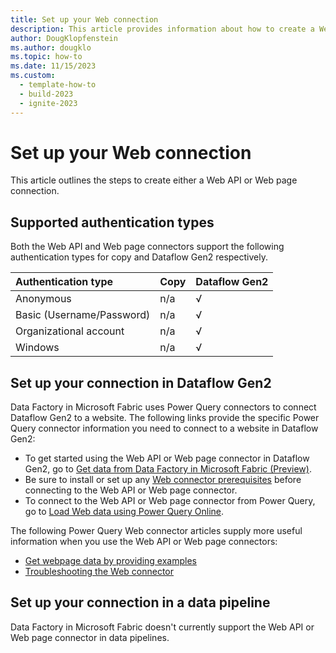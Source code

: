 ```yaml
---
title: Set up your Web connection
description: This article provides information about how to create a Web connection in Microsoft Fabric.
author: DougKlopfenstein
ms.author: dougklo
ms.topic: how-to
ms.date: 11/15/2023
ms.custom:
  - template-how-to
  - build-2023
  - ignite-2023
---
```


# Set up your Web connection

This article outlines the steps to create either a Web API or Web page connection.


## Supported authentication types

Both the Web API and Web page connectors support the following authentication types for copy and Dataflow Gen2 respectively.  

|Authentication type |Copy |Dataflow Gen2 |
|:---|:---|:---|
|Anonymous| n/a | √ |
|Basic (Username/Password)| n/a | √ |
|Organizational account| n/a | √ |
|Windows| n/a | √ |

## Set up your connection in Dataflow Gen2

Data Factory in Microsoft Fabric uses Power Query connectors to connect Dataflow Gen2 to a website. The following links provide the specific Power Query connector information you need to connect to a website in Dataflow Gen2:

- To get started using the Web API or Web page connector in Dataflow Gen2, go to [Get data from Data Factory in Microsoft Fabric (Preview)](/power-query/where-to-get-data#get-data-from-data-factory-in-microsoft-fabric-preview).
- Be sure to install or set up any [Web connector prerequisites](/power-query/connectors/web/web#prerequisites) before connecting to the Web API or Web page connector.
- To connect to the Web API or Web page connector from Power Query, go to [Load Web data using Power Query Online](/power-query/connectors/web/web#load-web-data-using-power-query-online).

The following Power Query Web connector articles supply more useful information when you use the Web API or Web page connectors:

- [Get webpage data by providing examples](/power-query/connectors/web/web-by-example)
- [Troubleshooting the Web connector](/power-query/connectors/web/web-troubleshoot)

## Set up your connection in a data pipeline

Data Factory in Microsoft Fabric doesn't currently support the Web API or Web page connector in data pipelines.
